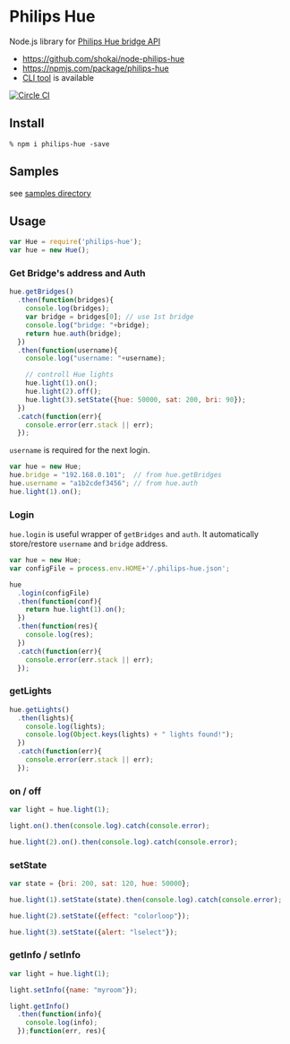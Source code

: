 # Philips Hue

Node.js library for [Philips Hue bridge API](http://www.developers.meethue.com/philips-hue-api)

- https://github.com/shokai/node-philips-hue
- https://npmjs.com/package/philips-hue
- [CLI tool](https://www.npmjs.com/package/philips-hue-cmd) is available

[![Circle CI](https://circleci.com/gh/shokai/node-philips-hue.svg?style=svg)](https://circleci.com/gh/shokai/node-philips-hue)


## Install

    % npm i philips-hue -save


## Samples

see [samples directory](https://github.com/shokai/node-philips-hue/tree/master/packages/philips-hue/samples)


## Usage

```javascript
var Hue = require('philips-hue');
var hue = new Hue();
```

### Get Bridge's address and Auth

```javascript
hue.getBridges()
  .then(function(bridges){
    console.log(bridges);
    var bridge = bridges[0]; // use 1st bridge
    console.log("bridge: "+bridge);
    return hue.auth(bridge);
  })
  .then(function(username){
    console.log("username: "+username);

    // controll Hue lights
    hue.light(1).on();
    hue.light(2).off();
    hue.light(3).setState({hue: 50000, sat: 200, bri: 90});
  })
  .catch(function(err){
    console.error(err.stack || err);
  });
```

`username` is required for the next login.

```javascript
var hue = new Hue;
hue.bridge = "192.168.0.101";  // from hue.getBridges
hue.username = "a1b2cdef3456"; // from hue.auth
hue.light(1).on();
```

### Login

`hue.login` is useful wrapper of `getBridges` and `auth`. It automatically store/restore `username` and `bridge` address.

```javascript
var hue = new Hue;
var configFile = process.env.HOME+'/.philips-hue.json';

hue
  .login(configFile)
  .then(function(conf){
    return hue.light(1).on();
  })
  .then(function(res){
    console.log(res);
  })
  .catch(function(err){
    console.error(err.stack || err);
  });
```

### getLights

```javascript
hue.getLights()
  .then(lights){
    console.log(lights);
    console.log(Object.keys(lights) + " lights found!");
  })
  .catch(function(err){
    console.error(err.stack || err);
  });
```

### on / off

```javascript
var light = hue.light(1);

light.on().then(console.log).catch(console.error);
```

```javascript
hue.light(2).on().then(console.log).catch(console.error);
```

### setState

```javascript
var state = {bri: 200, sat: 120, hue: 50000};

hue.light(1).setState(state).then(console.log).catch(console.error);

hue.light(2).setState({effect: "colorloop"});

hue.light(3).setState({alert: "lselect"});
```

### getInfo / setInfo

```javascript
var light = hue.light(1);

light.setInfo({name: "myroom"});

light.getInfo()
  .then(function(info){
    console.log(info);
  });function(err, res){
```
